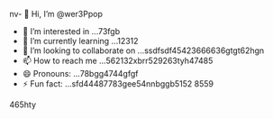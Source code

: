 nv- 👋 Hi, I’m @wer3Ppop
- 👀 I’m interested in ...73fgb
- 🌱 I’m currently learning ...12312
- 💞️ I’m looking to collaborate on ...ssdfsdf45423666636gtgt62hgn
- 📫 How to reach me ...562132xbrr529263tyh47485
- 😄 Pronouns: ...78bgg4744gfgf
- ⚡ Fun fact: ...sfd44487783gee54nnbggb5152
8559
<!---jl456asdgjllm.lm45596969
wer3Ppop/wer3Ppop is a ✨ special ✨ repository 2because its `README.md` (this file) appears on your GitHub profile.
You can click the Preview link to take a look at your changes.1441cbv
--->465hty
